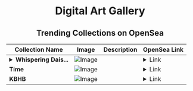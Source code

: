 <div align="center">

# Digital Art Gallery

## Trending Collections on OpenSea

| Collection Name                       | Image                                                                                     | Description                       | OpenSea Link                                                                                          |
|---------------------------------------|-------------------------------------------------------------------------------------------|-----------------------------------|--------------------------------------------------------------------------------------------------------|
| **<details><summary>Whispering Dais...</summary>Whispering Daisies</details>** | ![Image](https://i.seadn.io/s/raw/files/51fc4efe69dbc67b3b3c460c119b2656.webp?w=500&auto=format?w=200&auto=format) |  | <details><summary>Link</summary>[Whispering Daisies](https://opensea.io/collection/whispering-daisies)</details> |
| **Time** | ![Image](https://i.seadn.io/s/raw/files/69e99ea02bb25ad881666257738cda10.gif?w=500&auto=format?w=200&auto=format) |  | <details><summary>Link</summary>[Time](https://opensea.io/collection/time-372)</details> |
| **KBHB** | ![Image](https://i.seadn.io/s/raw/files/f22dffdfcdbe90ecf7747f5e35968e7a.jpg?w=500&auto=format?w=200&auto=format) |  | <details><summary>Link</summary>[KBHB](https://opensea.io/collection/kbhb)</details> |

</div>